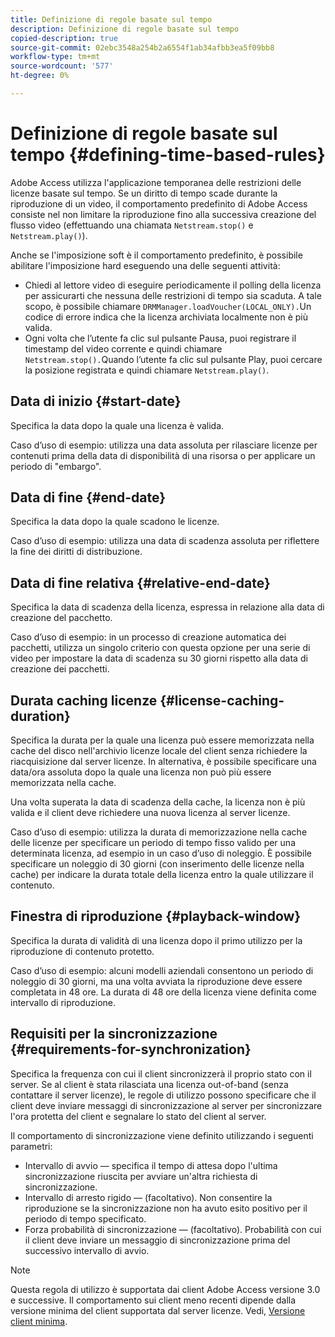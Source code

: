 ```yaml
---
title: Definizione di regole basate sul tempo
description: Definizione di regole basate sul tempo
copied-description: true
source-git-commit: 02ebc3548a254b2a6554f1ab34afbb3ea5f09bb8
workflow-type: tm+mt
source-wordcount: '577'
ht-degree: 0%

---
```


# Definizione di regole basate sul tempo {#defining-time-based-rules}

Adobe Access utilizza l&#39;applicazione temporanea delle restrizioni delle licenze basate sul tempo. Se un diritto di tempo scade durante la riproduzione di un video, il comportamento predefinito di Adobe Access consiste nel non limitare la riproduzione fino alla successiva creazione del flusso video (effettuando una chiamata `Netstream.stop()` e `Netstream.play()`).

Anche se l&#39;imposizione soft è il comportamento predefinito, è possibile abilitare l&#39;imposizione hard eseguendo una delle seguenti attività:

* Chiedi al lettore video di eseguire periodicamente il polling della licenza per assicurarti che nessuna delle restrizioni di tempo sia scaduta. A tale scopo, è possibile chiamare `DRMManager.loadVoucher(LOCAL_ONLY).`Un codice di errore indica che la licenza archiviata localmente non è più valida.
* Ogni volta che l’utente fa clic sul pulsante Pausa, puoi registrare il timestamp del video corrente e quindi chiamare `Netstream.stop().`Quando l’utente fa clic sul pulsante Play, puoi cercare la posizione registrata e quindi chiamare `Netstream.play()`.

## Data di inizio {#start-date}

Specifica la data dopo la quale una licenza è valida.

Caso d’uso di esempio: utilizza una data assoluta per rilasciare licenze per contenuti prima della data di disponibilità di una risorsa o per applicare un periodo di &quot;embargo&quot;.

## Data di fine {#end-date}

Specifica la data dopo la quale scadono le licenze.

Caso d’uso di esempio: utilizza una data di scadenza assoluta per riflettere la fine dei diritti di distribuzione.

## Data di fine relativa {#relative-end-date}

Specifica la data di scadenza della licenza, espressa in relazione alla data di creazione del pacchetto.

Caso d’uso di esempio: in un processo di creazione automatica dei pacchetti, utilizza un singolo criterio con questa opzione per una serie di video per impostare la data di scadenza su 30 giorni rispetto alla data di creazione dei pacchetti.

## Durata caching licenze {#license-caching-duration}

Specifica la durata per la quale una licenza può essere memorizzata nella cache del disco nell&#39;archivio licenze locale del client senza richiedere la riacquisizione dal server licenze. In alternativa, è possibile specificare una data/ora assoluta dopo la quale una licenza non può più essere memorizzata nella cache.

Una volta superata la data di scadenza della cache, la licenza non è più valida e il client deve richiedere una nuova licenza al server licenze.

Caso d’uso di esempio: utilizza la durata di memorizzazione nella cache delle licenze per specificare un periodo di tempo fisso valido per una determinata licenza, ad esempio in un caso d’uso di noleggio. È possibile specificare un noleggio di 30 giorni (con inserimento delle licenze nella cache) per indicare la durata totale della licenza entro la quale utilizzare il contenuto.

## Finestra di riproduzione {#playback-window}

Specifica la durata di validità di una licenza dopo il primo utilizzo per la riproduzione di contenuto protetto.

Caso d’uso di esempio: alcuni modelli aziendali consentono un periodo di noleggio di 30 giorni, ma una volta avviata la riproduzione deve essere completata in 48 ore. La durata di 48 ore della licenza viene definita come intervallo di riproduzione.

## Requisiti per la sincronizzazione {#requirements-for-synchronization}

Specifica la frequenza con cui il client sincronizzerà il proprio stato con il server. Se al client è stata rilasciata una licenza out-of-band (senza contattare il server licenze), le regole di utilizzo possono specificare che il client deve inviare messaggi di sincronizzazione al server per sincronizzare l&#39;ora protetta del client e segnalare lo stato del client al server.

Il comportamento di sincronizzazione viene definito utilizzando i seguenti parametri:

* Intervallo di avvio — specifica il tempo di attesa dopo l&#39;ultima sincronizzazione riuscita per avviare un&#39;altra richiesta di sincronizzazione.
* Intervallo di arresto rigido — (facoltativo). Non consentire la riproduzione se la sincronizzazione non ha avuto esito positivo per il periodo di tempo specificato.
* Forza probabilità di sincronizzazione — (facoltativo). Probabilità con cui il client deve inviare un messaggio di sincronizzazione prima del successivo intervallo di avvio.

>[!NOTE]
>
>Questa regola di utilizzo è supportata dai client Adobe Access versione 3.0 e successive. Il comportamento sui client meno recenti dipende dalla versione minima del client supportata dal server licenze. Vedi, [Versione client minima](../../../../aaxs-protecting-content/content-implementing-the-license-server/content-handling-license-reqs/content-minimum-client-version.md).

